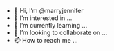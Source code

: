 - 👋 Hi, I’m @marryjennifer
- 👀 I’m interested in ...
- 🌱 I’m currently learning ...
- 💞️ I’m looking to collaborate on ...
- 📫 How to reach me ...

<!---
marryjennifer/marryjennifer is a ✨ special ✨ repository because its `README.md` (this file) appears on your GitHub profile.
You can click the Preview link to take a look at your changes.
--->
